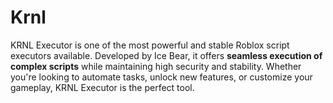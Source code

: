# Krnl
KRNL Executor is one of the most powerful and stable Roblox script executors available. Developed by Ice Bear, it offers **seamless execution of complex scripts** while maintaining high security and stability. Whether you're looking to automate tasks, unlock new features, or customize your gameplay, KRNL Executor is the perfect tool.
